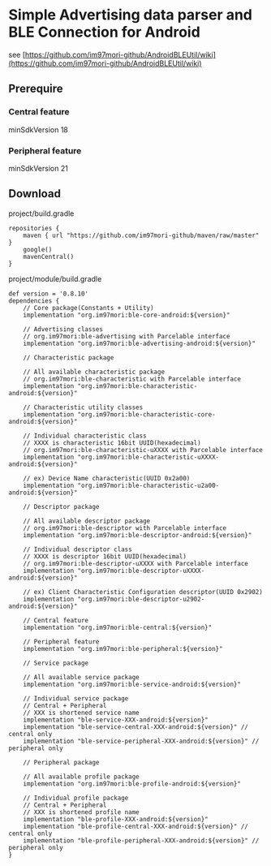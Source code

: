# Simple Advertising data parser and BLE Connection for Android

see [https://github.com/im97mori-github/AndroidBLEUtil/wiki](https://github.com/im97mori-github/AndroidBLEUtil/wiki)

## Prerequire
### Central feature
minSdkVersion 18
### Peripheral feature
minSdkVersion 21

## Download
project/build.gradle

    repositories {
        maven { url "https://github.com/im97mori-github/maven/raw/master" }
        google()
        mavenCentral()
    }

project/module/build.gradle

    def version = '0.8.10'
    dependencies {
        // Core package(Constants + Utility)
        implementation "org.im97mori:ble-core-android:${version}"
        
        // Advertising classes
        // org.im97mori:ble-advertising with Parcelable interface
        implementation "org.im97mori:ble-advertising-android:${version}"
        
        // Characteristic package
        
        // All available characteristic package
        // org.im97mori:ble-characteristic with Parcelable interface
        implementation "org.im97mori:ble-characteristic-android:${version}"
        
        // Characteristic utility classes
        implementation "org.im97mori:ble-characteristic-core-android:${version}"
        
        // Individual characteristic class
        // XXXX is characteristic 16bit UUID(hexadecimal)
        // org.im97mori:ble-characteristic-uXXXX with Parcelable interface
        implementation "org.im97mori:ble-characteristic-uXXXX-android:${version}"
        
        // ex) Device Name characteristic(UUID 0x2a00)
        implementation "org.im97mori:ble-characteristic-u2a00-android:${version}"
        
        // Descriptor package
        
        // All available descriptor package
        // org.im97mori:ble-descriptor with Parcelable interface
        implementation "org.im97mori:ble-descriptor-android:${version}"
        
        // Individual descriptor class
        // XXXX is descriptor 16bit UUID(hexadecimal)
        // org.im97mori:ble-descriptor-uXXXX with Parcelable interface
        implementation "org.im97mori:ble-descriptor-uXXXX-android:${version}"
        
        // ex) Client Characteristic Configuration descriptor(UUID 0x2902)
        implementation "org.im97mori:ble-descriptor-u2902-android:${version}"
        
        // Central feature
        implementation "org.im97mori:ble-central:${version}"
        
        // Peripheral feature
        implementation "org.im97mori:ble-peripheral:${version}"
        
        // Service package
        
        // All available service package
        implementation "org.im97mori:ble-service-android:${version}"
        
        // Individual service package
        // Central + Peripheral
        // XXX is shortened service name
        implementation "ble-service-XXX-android:${version}"
        implementation "ble-service-central-XXX-android:${version}" // central only
        implementation "ble-service-peripheral-XXX-android:${version}" // peripheral only

        // Peripheral package
        
        // All available profile package
        implementation "org.im97mori:ble-profile-android:${version}"
        
        // Individual profile package
        // Central + Peripheral
        // XXX is shortened profile name
        implementation "ble-profile-XXX-android:${version}"
        implementation "ble-profile-central-XXX-android:${version}" // central only
        implementation "ble-profile-peripheral-XXX-android:${version}" // peripheral only
    }

